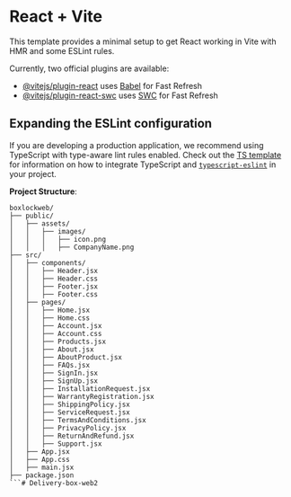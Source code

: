 # React + Vite

This template provides a minimal setup to get React working in Vite with HMR and some ESLint rules.

Currently, two official plugins are available:

- [@vitejs/plugin-react](https://github.com/vitejs/vite-plugin-react/blob/main/packages/plugin-react) uses [Babel](https://babeljs.io/) for Fast Refresh
- [@vitejs/plugin-react-swc](https://github.com/vitejs/vite-plugin-react/blob/main/packages/plugin-react-swc) uses [SWC](https://swc.rs/) for Fast Refresh

## Expanding the ESLint configuration

If you are developing a production application, we recommend using TypeScript with type-aware lint rules enabled. Check out the [TS template](https://github.com/vitejs/vite/tree/main/packages/create-vite/template-react-ts) for information on how to integrate TypeScript and [`typescript-eslint`](https://typescript-eslint.io) in your project.


**Project Structure**:
   ```
   boxlockweb/
   ├── public/
   │   ├── assets/
   │   │   ├── images/
   │   │   │   ├── icon.png
   │   │   │   ├── CompanyName.png
   ├── src/
   │   ├── components/
   │   │   ├── Header.jsx
   │   │   ├── Header.css
   │   │   ├── Footer.jsx
   │   │   ├── Footer.css
   │   ├── pages/
   │   │   ├── Home.jsx
   │   │   ├── Home.css
   │   │   ├── Account.jsx
   │   │   ├── Account.css
   │   │   ├── Products.jsx
   │   │   ├── About.jsx
   │   │   ├── AboutProduct.jsx
   │   │   ├── FAQs.jsx
   │   │   ├── SignIn.jsx
   │   │   ├── SignUp.jsx
   │   │   ├── InstallationRequest.jsx
   │   │   ├── WarrantyRegistration.jsx
   │   │   ├── ShippingPolicy.jsx
   │   │   ├── ServiceRequest.jsx
   │   │   ├── TermsAndConditions.jsx
   │   │   ├── PrivacyPolicy.jsx
   │   │   ├── ReturnAndRefund.jsx
   │   │   ├── Support.jsx
   │   ├── App.jsx
   │   ├── App.css
   │   ├── main.jsx
   ├── package.json
   ```#   D e l i v e r y - b o x - w e b 2  
 